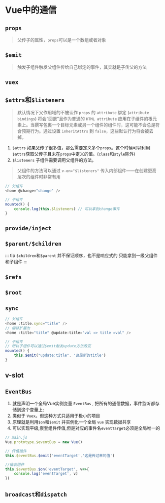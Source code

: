 # Vue中的通信
## `props`
> 父传子的属性，`props`可以是一个数组或者对象

## `$emit`
> 触发子组件触发父组件传给自己绑定的事件，其实就是子传父的方法

## `vuex`

## `$attrs`和`$listeners`
> 默认情况下父作用域的不被认作 `props` 的 `attribute` 绑定 (`attribute bindings`) 将会“回退”且作为普通的 `HTML attribute` 应用在子组件的根元素上。当撰写包裹一个目标元素或另一个组件的组件时，这可能不会总是符合预期行为。通过设置 `inheritAttrs` 到 `false`，这些默认行为将会被去掉。
1. `$attrs`
如果父传子很多值，那么需要定义多个`props`。这个时候可以利用`$attrs`获取父传子且未在`props`中定义的值。(`class`和`style`除外)
2. `$listeners`
子组件需要调用父组件的方法。
> 父组件的方法可以通过 `v-on="$listeners"` 传入内部组件——在创建更高层次的组件时非常有用

```js
// 父组件
<home @change="change" />

// 子组件
mounted() {
    console.log(this.$listeners) // 可以拿到change事件
}
```

## `provide/inject`

## `$parent/$children`
::: tip
`$children`和`$parent` 并不保证顺序，也不是响应式的
只能拿到一级父组件和子组件
:::

## `$refs`
## `$root`
## `sync`
```js
// 父组件
<home :title.sync="title" />
// 编译扩展为
<home :title="title" @update:title="val => title =val" />

// 子组件
// 所以子组件可以通过$emit触发update方法改变
mounted() {
    this.$emit("update:title", '这是新的title')
}
```

## v-slot
## `EventBus`
1. 就是声明一个全局Vue实例变量 `EventBus` , 把所有的通信数据，事件监听都存储到这个变量上;
2. 类似于 `Vuex`。但这种方式只适用于极小的项目
3. 原理就是利用`$on`和`$emit` 并实例化一个全局 `vue` 实现数据共享
4. 可以实现平级,嵌套组件传值,但是对应的事件名`eventTarget`必须是全局唯一的
```js
// main.js
Vue.prototype.$eventBus = new Vue()

// 传值组件
this.$eventBus.$emit('eventTarget','这是传过来的值')

//接收组件
this.$eventBus.$on('eventTarget', v=>{
    console.log('eventTarget', v) 
})
```
## `broadcast和dispatch`

